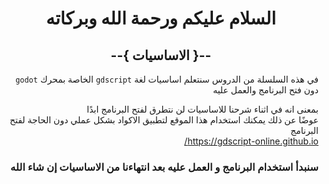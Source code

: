 <div dir = rtl>

<div align = "center">

# السلام عليكم ورحمة الله وبركاته
## --{ الاساسيات }--
</div>

في هذه السلسلة من الدروس سنتعلم اساسيات لغة `gdscript` الخاصة بمحرك `godot`  
دون فتح البرنامج والعمل عليه

بمعنى انه في اثناء شرحنا للاساسيات لن نتطرق لفتح البرنامج ابدًا  
عوضًا عن ذلك يمكنك استخدام هذا الموقع لتطبيق الاكواد بشكل عملي دون الحاجة لفتح البرنامج  
https://gdscript-online.github.io/  

### سنبدأ استخدام البرنامج و العمل عليه بعد انتهاءنا من الاساسيات إن شاء الله

</div>